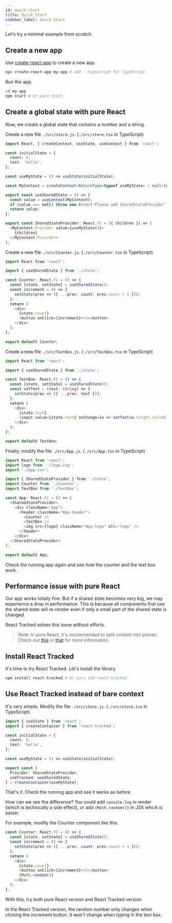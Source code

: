 ```yaml
---
id: quick-start
title: Quick Start
sidebar_label: Quick Start
---
```


Let's try a minimal example from scratch.

## Create a new app

Use [create-react-app](https://create-react-app.dev) to create a new app.

```bash
npx create-react-app my-app # Add --typescript for TypeScript
```

Run the app.

```bash
cd my-app
npm start # Or yarn start
```

## Create a global state with pure React

Now, we create a global state that contains a number and a string.

Create a new file `./src/store.js`. (`./src/store.tsx` in TypeScript)

```typescript ts2js
import React, { createContext, useState, useContext } from 'react';

const initialState = {
  count: 0,
  text: 'hello',
};

const useMyState = () => useState(initialState);

const MyContext = createContext<ReturnType<typeof useMyState> | null>(null);

export const useSharedState = () => {
  const value = useContext(MyContext);
  if (value === null) throw new Error('Please add SharedStateProvider');
  return value;
};

export const SharedStateProvider: React.FC = ({ children }) => (
  <MyContext.Provider value={useMyState()}>
    {children}
  </MyContext.Provider>
);
```

Create a new file `./src/Counter.js`. (`./src/Counter.tsx` in TypeScript)

```typescript ts2js
import React from 'react';

import { useSharedState } from './store';

const Counter: React.FC = () => {
  const [state, setState] = useSharedState();
  const increment = () => {
    setState(prev => ({ ...prev, count: prev.count + 1 }));
  };
  return (
    <div>
      {state.count}
      <button onClick={increment}>+1</button>
    </div>
  );
};

export default Counter;
```

Create a new file `./src/TextBox.js`. (`./src/TextBox.tsx` in TypeScript)

```typescript ts2js
import React from 'react';

import { useSharedState } from './store';

const TextBox: React.FC = () => {
  const [state, setState] = useSharedState();
  const setText = (text: string) => {
    setState(prev => ({ ...prev, text }));
  };
  return (
    <div>
      {state.text}
      <input value={state.text} onChange={e => setText(e.target.value)} />
    </div>
  );
};

export default TextBox;
```

Finally, modify the file `./src/App.js`. (`./src/App.tsx` in TypeScript)

```typescript ts2js
import React from 'react';
import logo from './logo.svg';
import './App.css';

import { SharedStateProvider } from './store';
import Counter from './Counter';
import TextBox from './TextBox';

const App: React.FC = () => (
  <SharedStateProvider>
    <div className="App">
      <header className="App-header">
        <Counter />
        <TextBox />
        <img src={logo} className="App-logo" alt="logo" />
      </header>
    </div>
  </SharedStateProvider>
);

export default App;
```

Check the running app again and see how the counter and the text box work.

## Performance issue with pure React

Our app works totally fine.
But if a shared state becomes very big,
we may experience a drop in performance.
This is because all components that use the shared state
will re-render even if only a small part of the shared state is changed.

React Tracked solves this issue without efforts.

> Note: In pure React, it's recommended to split context into pieces. Check out [this](https://blog.axlight.com/posts/4-options-to-prevent-extra-rerenders-with-react-context/) or [that](https://www.basefactor.com/global-state-with-react) for more information.

## Install React Tracked

It's time to try React Tracked.
Let's install the library.

```bash
npm install react-tracked # Or yarn add react-tracked
```

## Use React Tracked instead of bare context

It's very simple.
Modify the file `./src/store.js`. (`./src/store.tsx` in TypeScript)

```typescript ts2js
import { useState } from 'react';
import { createContainer } from 'react-tracked';

const initialState = {
  count: 0,
  text: 'hello',
};

const useMyState = () => useState(initialState);

export const {
  Provider: SharedStateProvider,
  useTracked: useSharedState,
} = createContainer(useMyState);
```

That's it. Check the running app and see it works as before.

How can we see the difference?
You could add `console.log` in render (which is technically a side effect),
or add `{Math.random()}` in JSX which is easier.

For example, modify the Counter component like this.

```typescript ts2js
const Counter: React.FC = () => {
  const [state, setState] = useSharedState();
  const increment = () => {
    setState(prev => ({ ...prev, count: prev.count + 1 }));
  };
  return (
    <div>
      {state.count}
      <button onClick={increment}>+1</button>
      {Math.random()}
    </div>
  );
};
```

With this, try both pure React version and React Tracked version.

In the React Tracked version,
the random number only changes when clicking the increment button.
It won't change when typing in the text box.
